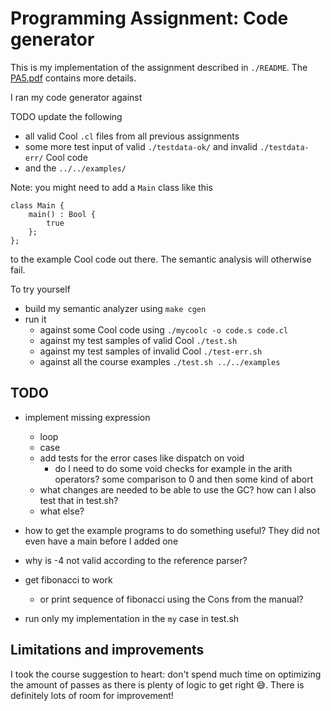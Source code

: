 # Programming Assignment: Code generator

This is my implementation of the assignment described in `./README`. The
[PA5.pdf](https://web.stanford.edu/class/cs143/handouts/PA4.pdf) contains more details.

I ran my code generator against

TODO update the following

* all valid Cool `.cl` files from all previous assignments
* some more test input of valid `./testdata-ok/` and invalid `./testdata-err/` Cool code
* and the `../../examples/`

Note: you might need to add a `Main` class like this

```
class Main {
	main() : Bool {
		true
	};
};
```

to the example Cool code out there. The semantic analysis will otherwise fail.

To try yourself

* build my semantic analyzer using `make cgen`
* run it
  * against some Cool code using `./mycoolc -o code.s code.cl`
  * against my test samples of valid Cool `./test.sh`
  * against my test samples of invalid Cool `./test-err.sh`
  * against all the course examples `./test.sh ../../examples`

## TODO

* implement missing expression
  * loop
  * case
  * add tests for the error cases like dispatch on void
    * do I need to do some void checks for example in the arith operators? some comparison to 0 and
      then some kind of abort
  * what changes are needed to be able to use the GC? how can I also test that in test.sh?
  * what else?

* how to get the example programs to do something useful? They did not even have a main before I
added one
* why is -4 not valid according to the reference parser?
* get fibonacci to work
  * or print sequence of fibonacci using the Cons from the manual?

* run only my implementation in the `my` case in test.sh

## Limitations and improvements

I took the course suggestion to heart: don't spend much time on optimizing the amount of passes as
there is plenty of logic to get right 😅. There is definitely lots of room for improvement!

